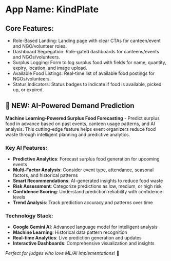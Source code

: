 # **App Name**: KindPlate

## Core Features:

- Role-Based Landing: Landing page with clear CTAs for canteen/event and NGO/volunteer roles.
- Dashboard Segregation: Role-gated dashboards for canteens/events and NGOs/volunteers.
- Surplus Logging: Form to log surplus food with fields for name, quantity, expiry, location, and image upload.
- Available Food Listings: Real-time list of available food postings for NGOs/volunteers.
- Status Indicators: Status badges to indicate if food is available, picked up, or expired.

## 🚀 **NEW: AI-Powered Demand Prediction**

**Machine Learning-Powered Surplus Food Forecasting** - Predict surplus food in advance based on past events, canteen usage patterns, and AI analysis. This cutting-edge feature helps event organizers reduce food waste through intelligent planning and predictive analytics.

### Key AI Features:
- **Predictive Analytics**: Forecast surplus food generation for upcoming events
- **Multi-Factor Analysis**: Consider event type, attendance, seasonal factors, and historical patterns
- **Smart Recommendations**: AI-generated insights to reduce food waste
- **Risk Assessment**: Categorize predictions as low, medium, or high risk
- **Confidence Scoring**: Understand prediction reliability with confidence levels
- **Trend Analysis**: Track prediction accuracy and patterns over time

### Technology Stack:
- **Google Gemini AI**: Advanced language model for intelligent analysis
- **Machine Learning**: Historical data pattern recognition
- **Real-time Analytics**: Live prediction generation and updates
- **Interactive Dashboards**: Comprehensive visualization and insights

*Perfect for judges who love ML/AI implementations!* 🎯
